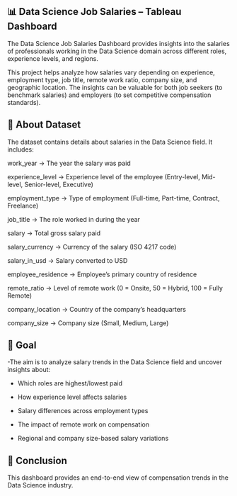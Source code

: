 ## 📊 Data Science Job Salaries – Tableau Dashboard

The Data Science Job Salaries Dashboard provides insights into the salaries of professionals working in the Data Science domain across different roles, experience levels, and regions.

This project helps analyze how salaries vary depending on experience, employment type, job title, remote work ratio, company size, and geographic location. The insights can be valuable for both job seekers (to benchmark salaries) and employers (to set competitive compensation standards).

## 📂 About Dataset

The dataset contains details about salaries in the Data Science field. It includes:

work_year → The year the salary was paid

experience_level → Experience level of the employee (Entry-level, Mid-level, Senior-level, Executive)

employment_type → Type of employment (Full-time, Part-time, Contract, Freelance)

job_title → The role worked in during the year

salary → Total gross salary paid

salary_currency → Currency of the salary (ISO 4217 code)

salary_in_usd → Salary converted to USD

employee_residence → Employee’s primary country of residence

remote_ratio → Level of remote work (0 = Onsite, 50 = Hybrid, 100 = Fully Remote)

company_location → Country of the company’s headquarters

company_size → Company size (Small, Medium, Large)

## 🎯 Goal

-The aim is to analyze salary trends in the Data Science field and uncover insights about:

- Which roles are highest/lowest paid

- How experience level affects salaries

- Salary differences across employment types

- The impact of remote work on compensation

- Regional and company size-based salary variations

## 📌 Conclusion

This dashboard provides an end-to-end view of compensation trends in the Data Science industry.










